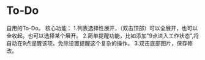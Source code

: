 # To-Do
自用的To-Do。
核心功能：
1.列表选择性展开，（双击顶部）可以全展开，也可以全收起。也可以选择某个展开。
2.简单提醒功能，比如添加"9点进入工作状态",将自动在9点提醒该项。免除设置提醒这个复杂的操作。
3.双击底部图片，保存修改。
